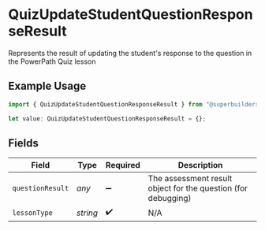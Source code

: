 # QuizUpdateStudentQuestionResponseResult

Represents the result of updating the student's response to the question in the PowerPath Quiz lesson

## Example Usage

```typescript
import { QuizUpdateStudentQuestionResponseResult } from "@superbuilders/powerpath/models/components";

let value: QuizUpdateStudentQuestionResponseResult = {};
```

## Fields

| Field                                                         | Type                                                          | Required                                                      | Description                                                   |
| ------------------------------------------------------------- | ------------------------------------------------------------- | ------------------------------------------------------------- | ------------------------------------------------------------- |
| `questionResult`                                              | *any*                                                         | :heavy_minus_sign:                                            | The assessment result object for the question (for debugging) |
| `lessonType`                                                  | *string*                                                      | :heavy_check_mark:                                            | N/A                                                           |